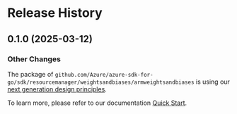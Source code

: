 # Release History

## 0.1.0 (2025-03-12)
### Other Changes

The package of `github.com/Azure/azure-sdk-for-go/sdk/resourcemanager/weightsandbiases/armweightsandbiases` is using our [next generation design principles](https://azure.github.io/azure-sdk/general_introduction.html).

To learn more, please refer to our documentation [Quick Start](https://aka.ms/azsdk/go/mgmt).